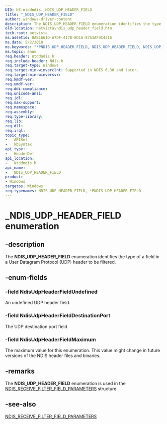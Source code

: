 ```yaml
---
UID: NE:ntddndis._NDIS_UDP_HEADER_FIELD
title: "_NDIS_UDP_HEADER_FIELD"
author: windows-driver-content
description: The NDIS_UDP_HEADER_FIELD enumeration identifies the type of a field in a User Datagram Protocol (UDP) header to be filtered.
old-location: netvista\ndis_udp_header_field.htm
tech.root: netvista
ms.assetid: 8AB1661D-A7DF-4178-8D1A-87A3AF9C4316
ms.date: 5/2/2018
ms.keywords: "*PNDIS_UDP_HEADER_FIELD, NDIS_UDP_HEADER_FIELD, NDIS_UDP_HEADER_FIELD enumeration [Network Drivers Starting with Windows Vista], NdisUdpHeaderFieldDestinationPort, NdisUdpHeaderFieldMaximum, NdisUdpHeaderFieldUndefined, PNDIS_UDP_HEADER_FIELD, PNDIS_UDP_HEADER_FIELD enumeration pointer [Network Drivers Starting with Windows Vista], _NDIS_UDP_HEADER_FIELD, netvista.ndis_udp_header_field, ntddndis/NDIS_UDP_HEADER_FIELD, ntddndis/NdisUdpHeaderFieldDestinationPort, ntddndis/NdisUdpHeaderFieldMaximum, ntddndis/NdisUdpHeaderFieldUndefined, ntddndis/PNDIS_UDP_HEADER_FIELD"
ms.topic: enum
req.header: ntddndis.h
req.include-header: Ndis.h
req.target-type: Windows
req.target-min-winverclnt: Supported in NDIS 6.30 and later.
req.target-min-winversvr: 
req.kmdf-ver: 
req.umdf-ver: 
req.ddi-compliance: 
req.unicode-ansi: 
req.idl: 
req.max-support: 
req.namespace: 
req.assembly: 
req.type-library: 
req.lib: 
req.dll: 
req.irql: 
topic_type:
-	APIRef
-	kbSyntax
api_type:
-	HeaderDef
api_location:
-	Ntddndis.h
api_name:
-	NDIS_UDP_HEADER_FIELD
product:
- Windows
targetos: Windows
req.typenames: NDIS_UDP_HEADER_FIELD, *PNDIS_UDP_HEADER_FIELD
---
```


# _NDIS_UDP_HEADER_FIELD enumeration


## -description


The <b>NDIS_UDP_HEADER_FIELD</b> enumeration identifies the type of a field in a User Datagram Protocol
(UDP) header to be filtered.


## -enum-fields




### -field NdisUdpHeaderFieldUndefined

An undefined UDP header field.


### -field NdisUdpHeaderFieldDestinationPort

The UDP destination port field.


### -field NdisUdpHeaderFieldMaximum

The maximum value for this enumeration. This value might change in future versions of the NDIS
     header files and binaries.


## -remarks



The <b>NDIS_UDP_HEADER_FIELD</b> enumeration is used in the 
    <a href="https://msdn.microsoft.com/3d387fe9-a7cc-4034-b31e-ba1359db2ae1">
    NDIS_RECEIVE_FILTER_FIELD_PARAMETERS</a> structure.




## -see-also




<a href="https://msdn.microsoft.com/3d387fe9-a7cc-4034-b31e-ba1359db2ae1">
   NDIS_RECEIVE_FILTER_FIELD_PARAMETERS</a>
 

 

